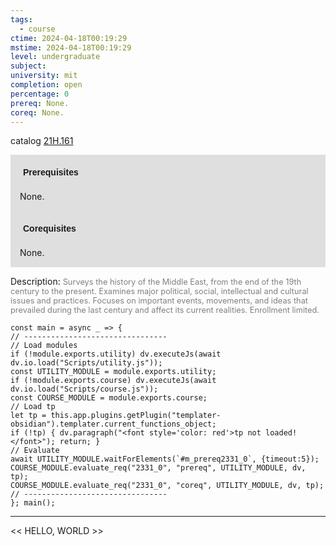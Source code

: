 ```yaml
---
tags:
  - course
ctime: 2024-04-18T00:19:29
mstime: 2024-04-18T00:19:29
level: undergraduate
subject: 
university: mit
completion: open
percentage: 0
prereq: None.
coreq: None.
---
```


catalog [21H.161](http://student.mit.edu/catalog/m21Ha.html#21H.161)

<span style="display: block; padding: 15px; background-color: rgb(100, 100, 100, 0.2);"><font id="m_prereq2331_0" style="display: block; font-family: Arial, sans-serif; font-weight: bold; padding: 5px">Prerequisites</font><br><span id="prereq2331_0">None.</span></span>
<span style="display: block; padding: 15px; background-color: rgb(100, 100, 100, 0.2);"><font id="m_coreq2331_0" style="display: block; font-family: Arial, sans-serif; font-weight: bold; padding: 5px">Corequisites</font><br><span id="coreq2331_0">None.</span></span>

<font style="">Description:</font>
<font style="color: grey; font-size: 0.8rem;">Surveys the history of the Middle East, from the end of the 19th century to the present. Examines major political, social, intellectual and cultural issues and practices. Focuses on important events, movements, and ideas that prevailed during the last century and affect its current realities. Enrollment limited.</font>

```dataviewjs
const main = async _ => {
// --------------------------------
// Load modules
if (!module.exports.utility) dv.executeJs(await dv.io.load("Scripts/utility.js"));
const UTILITY_MODULE = module.exports.utility;
if (!module.exports.course) dv.executeJs(await dv.io.load("Scripts/course.js"));
const COURSE_MODULE = module.exports.course;
// Load tp
let tp = this.app.plugins.getPlugin("templater-obsidian").templater.current_functions_object;
if (!tp) { dv.paragraph("<font style='color: red'>tp not loaded!</font>"); return; }
// Evaluate
await UTILITY_MODULE.waitForElements(`#m_prereq2331_0`, {timeout:5});
COURSE_MODULE.evaluate_req("2331_0", "prereq", UTILITY_MODULE, dv, tp);
COURSE_MODULE.evaluate_req("2331_0", "coreq", UTILITY_MODULE, dv, tp);
// --------------------------------
}; main();
```

---

<< HELLO, WORLD >>
